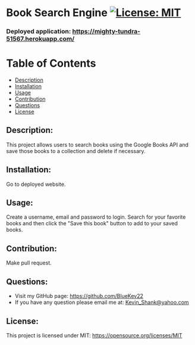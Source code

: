 # Book Search Engine [![License: MIT](https://img.shields.io/badge/License-MIT-yellow.svg)](https://opensource.org/licenses/MIT)

### Deployed application: https://mighty-tundra-51567.herokuapp.com/
  
# Table of Contents
  
- [Description](#description)
- [Installation](#installation)
- [Usage](#usage)
- [Contribution](#contribution)
- [Questions](#questions)
- [License](#license)
  
## Description:
This project allows users to search books using the Google Books API and save those books to a collection and delete if necessary.
## Installation:
Go to deployed website.
## Usage:
Create a username, email and password to login. Search for your favorite books and then click the "Save this book" button to add to your saved books. 
## Contribution:
Make pull request.
## Questions:
- Visit my GitHub page: https://github.com/BlueKev22
- If you have any question please email me at: Kevin_Shank@yahoo.com
## License:
This project is licensed under MIT: https://opensource.org/licenses/MIT
